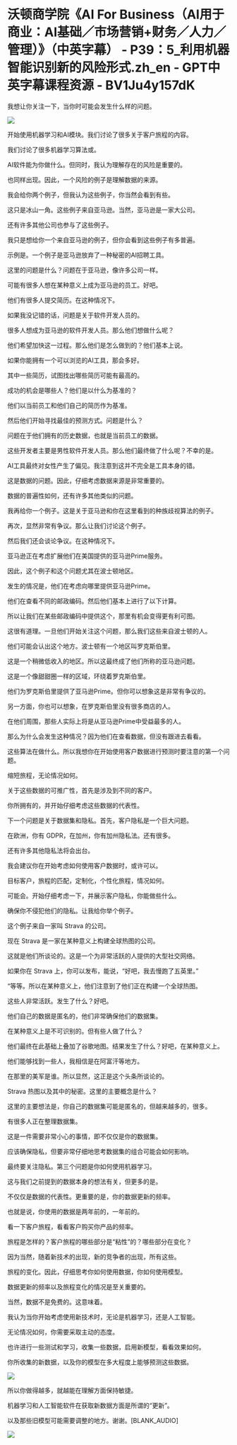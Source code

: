 # 沃顿商学院《AI For Business（AI用于商业：AI基础／市场营销+财务／人力／管理）》（中英字幕） - P39：5_利用机器智能识别新的风险形式.zh_en - GPT中英字幕课程资源 - BV1Ju4y157dK

我想让你关注一下，当你时可能会发生什么样的问题。

![](img/2b6bb46c8e2b9282e02c4d0ad534ba9c_1.png)

开始使用机器学习和AI模块。我们讨论了很多关于客户旅程的内容。

我们讨论了很多机器学习算法或。

AI软件能为你做什么。但同时，我认为理解存在的风险是重要的。

也同样出现。因此，一个风险的例子是理解数据的来源。

我会给你两个例子，但我认为这些例子，你当然会看到有些。

这只是冰山一角。这些例子来自亚马逊。当然，亚马逊是一家大公司。

还有许多其他公司也参与了这些例子。

我只是想给你一个来自亚马逊的例子，但你会看到这些例子有多普遍。

示例是。一个例子是亚马逊放弃了一种秘密的AI招聘工具。

这里的问题是什么？问题在于亚马逊，像许多公司一样。

可能有很多人想在某种意义上成为亚马逊的员工。好吧。

他们有很多人提交简历。在这种情况下。

如果我没记错的话，问题是关于软件开发人员的。

很多人想成为亚马逊的软件开发人员。那么他们想做什么呢？

他们希望加快这一过程。那么他们是怎么做到的？他们基本上说。

如果你能拥有一个可以浏览的AI工具，那会多好。

其中一些简历，试图找出哪些简历可能有最高的。

成功的机会是哪些人？他们是以什么为基准的？

他们以当前员工和他们自己的简历作为基准。

然后他们开始寻找最佳的预测方式。问题是什么？

问题在于他们拥有的历史数据，也就是当前员工的数据。

这些开发者主要是男性软件开发人员。那么他们最终做了什么呢？不幸的是。

AI工具最终对女性产生了偏见。我注意到这并不完全是工具本身的错。

这是数据的问题。因此，仔细考虑数据来源是非常重要的。

数据的普遍性如何，还有许多其他类似的问题。

我再给你一个例子。这是关于亚马逊和你在这里看到的种族歧视算法的例子。

再次，显然非常有争议。那么让我们讨论这个例子。

然后我们还会谈论争议。在这种情况下。

亚马逊正在考虑扩展他们在美国提供的亚马逊Prime服务。

因此，这个例子和这个问题尤其在波士顿地区。

发生的情况是，他们在考虑向哪里提供亚马逊Prime。

他们在查看不同的邮政编码。然后他们基本上进行了以下计算。

所以让我们在某些邮政编码中提供这个，那里有机会变得更有利可图。

这很有道理。一旦他们开始关注这个问题，那么我们这些来自波士顿的人。

他们可能会认出这个地方。波士顿有一个地区叫罗克斯伯里。

这是一个稍微低收入的地区。所以这最终成了他们所称的亚马逊问题。

这是一个像甜甜圈一样的区域，环绕着罗克斯伯里。

他们为罗克斯伯里提供了亚马逊Prime。但你可以想象这是非常有争议的。

另一方面，你也可以想象，在罗克斯伯里没有很多商店的人。

在他们周围，那些人实际上将是从亚马逊Prime中受益最多的人。

那么为什么会发生这种情况？因为他们在查看数据，但没有跟进去看看。

这些算法在做什么。所以我想你在开始使用客户数据进行预测时要注意的第一个问题。

缩短旅程，无论情况如何。

关于这些数据的可推广性，首先是涉及到不同的客户。

你所拥有的，并开始仔细考虑这些数据的代表性。

下一个问题是关于数据集和隐私。首先，客户隐私是一个巨大问题。

在欧洲，你有 GDPR，在加州，你有加州隐私法。还有很多。

还有许多其他隐私法将会出台。

我会建议你在开始考虑如何使用客户数据时，或许可以。

目标客户，旅程的匹配，定制化，个性化旅程，情况如何。

可能会。开始仔细考虑一下，并展示客户隐私，你能做些什么。

确保你不侵犯他们的隐私。让我给你举个例子。

这个例子来自一家叫 Strava 的公司。

现在 Strava 是一家在某种意义上构建全球热图的公司。

这就是他们所谈论的。这是一个为非常活跃的人提供的大型社交网络。

如果你在 Strava 上，你可以发布，能说，“好吧，我去慢跑了五英里。”

“等等。所以在某种意义上，他们注意到了他们正在构建一个全球热图。

这些人非常活跃。发生了什么？好吧。

他们自己的数据是匿名的，他们非常确保他们的数据集。

在某种意义上是不可识别的。但有些人做了什么？

他们最终在此基础上叠加了谷歌地图。结果发生了什么？好吧，在某种意义上。

他们能够找到一些人，我相信是在阿富汗等地方。

在那里的美军是谁。所以显然，这正是这个头条所谈论的。

Strava 热图以及其中的秘密。这里的主要概念是什么？

这里的主要想法是，你自己的数据集可能是匿名的，但越来越多的，很多。

有很多人正在整理数据集。

这是一件需要非常小心的事情，即不仅仅是你的数据集。

应该确保隐私，但要非常仔细地思考数据集的组合可能会如何影响。

最终要关注隐私。第三个问题是你如何使用机器学习。

这与我们之前提到的数据本身的想法有关，但更多的是。

不仅仅是数据的代表性。更重要的是，你的数据更新的频率。

也就是说，你使用的数据是两年前的，一年前的。

看一下客户旅程，看看客户购买你产品的频率。

旅程是怎样的？客户旅程的哪些部分是“粘性”的？哪些部分在变化？

因为当然，随着新技术的出现，新的竞争者的出现，所有这些。

旅程的变化。因此，仔细思考你如何使用数据，你如何使用模型。

数据更新的频率以及旅程变化的情况是至关重要的。

当然，数据不是免费的。这意味着。

我认为当你开始考虑使用新技术时，无论是机器学习，还是人工智能。

无论情况如何，你需要采取主动的态度。

也许进行一些测试和学习，收集一些数据，启用新模型，看看效果如何。

你所收集的新数据，以及你的模型在多大程度上能够预测这些数据。

![](img/2b6bb46c8e2b9282e02c4d0ad534ba9c_3.png)

所以你做得越多，就越能在理解方面保持敏捷。

机器学习和人工智能软件在获取新数据方面是所谓的“更新”。

以及那些旧模型可能需要调整的地方。谢谢。[BLANK_AUDIO]

![](img/2b6bb46c8e2b9282e02c4d0ad534ba9c_5.png)
